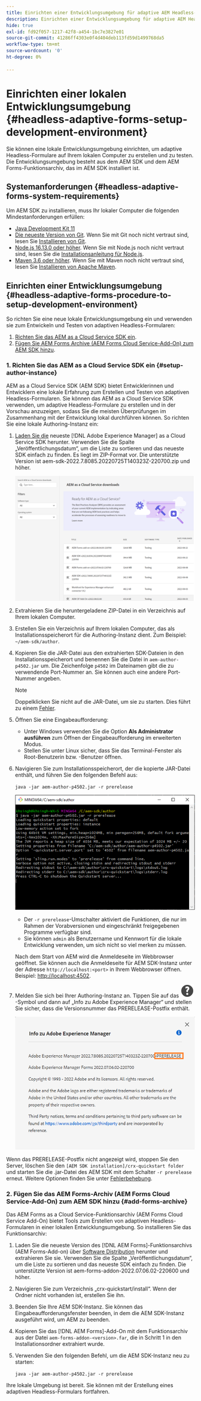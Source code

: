 ```yaml
---
title: Einrichten einer Entwicklungsumgebung für adaptive AEM Headless-Formulare
description: Einrichten einer Entwicklungsumgebung für adaptive AEM Headless-Formulare
hide: true
exl-id: fd92f057-1217-42f8-a454-1bc7e3827e01
source-git-commit: 41286ff4303e0f4d404deb113fd59d1499768da5
workflow-type: tm+mt
source-wordcount: '0'
ht-degree: 0%

---
```



# Einrichten einer lokalen Entwicklungsumgebung {#headless-adaptive-forms-setup-development-environment}

Sie können eine lokale Entwicklungsumgebung einrichten, um adaptive Headless-Formulare auf Ihrem lokalen Computer zu erstellen und zu testen. Die Entwicklungsumgebung besteht aus dem AEM SDK und dem AEM Forms-Funktionsarchiv, das im AEM SDK installiert ist.
<!--
 After a Headless adaptive form or related assets are ready on the local development environment, you can deploy the Headless adaptive form application to your publishing environment. -- >

You require knowledge to build application using react, Git, and Maven to use Headless adaptive forms.

<!-- 

### Download the latest version of AEM as a Cloud Service SDK or Forms feature archive (AEM Forms add-on) from Software Distribution {#software-distribution}

To download the supported version of Adobe Experience Manager as a Cloud Service SDK or Forms feature archive (AEM Forms add-on):

1. Log in to [Software Distribution](https://experience.adobe.com/#/downloads) portal with your Adobe ID.

    >[!NOTE]
    >
    > Your Adobe Organization must be provisioned for AEM as a Cloud Service to download the AEM as a Cloud Service SDK.

1. Navigate to the **[!UICONTROL AEM as a Cloud Service]** tab.
1. Sort by published date in descending order.
1. Click on the latest Adobe Experience Manager as a Cloud Service SDK or Forms feature archive (AEM Forms add-on).
1. Review and accept the EULA. Tap the **[!UICONTROL Download]** button. -->

## Systemanforderungen {#headless-adaptive-forms-system-requirements}

Um AEM SDK zu installieren, muss Ihr lokaler Computer die folgenden Mindestanforderungen erfüllen:

* [Java Development Kit 11](https://experience.adobe.com/#/downloads/content/software-distribution/en/general.html?1_group.propertyvalues.property=.%2Fjcr%3Acontent%2Fmetadata%2Fdc%3AsoftwareType&amp;1_group.propertyvalues.operation=equals&amp;1_group.propertyvalues.0_values=software-type%3Atooling&amp;fulltext=Oracle%7E+JDK%7E+11%7E&amp;orderby=%40jcr%3Acontent%2Fjcr%3AlastModified&amp;orderby.sort=desc&amp;layout=list&amp;p.offset=0&amp;p.limit=14)
* [Die neueste Version von Git](https://git-scm.com/downloads). Wenn Sie mit Git noch nicht vertraut sind, lesen Sie [Installieren von Git](https://git-scm.com/book/en/v2/Getting-Started-Installing-Git).
* [Node.js 16.13.0 oder höher](https://nodejs.org/de/download/). Wenn Sie mit Node.js noch nicht vertraut sind, lesen Sie die [Installationsanleitung für Node.js](https://nodejs.dev/en/learn/how-to-install-nodejs).
* [Maven 3.6 oder höher](https://maven.apache.org/download.cgi). Wenn Sie mit Maven noch nicht vertraut sind, lesen Sie [Installieren von Apache Maven](https://maven.apache.org/install.html).

## Einrichten einer Entwicklungsumgebung {#headless-adaptive-forms-procedure-to-setup-development-environment}

So richten Sie eine neue lokale Entwicklungsumgebung ein und verwenden sie zum Entwickeln und Testen von adaptiven Headless-Formularen:

1. [Richten Sie das AEM as a Cloud Service SDK ein](#setup-author-instance).
1. [Fügen Sie AEM Forms Archive (AEM Forms Cloud Service-Add-On) zum AEM SDK hinzu](#add-forms-archive).

<!--

1. (Optional) [Add Forms-specific users to your local Author instance](#configure-users-and-permissions).
1. (Optional) Install [Adaptive forms builder extension for Microsoft Visual Studio Code](#microsoft-visual-studio-code-extension-for-headless-adaptive-forms). 

-->

### 1. Richten Sie das AEM as a Cloud Service SDK ein {#setup-author-instance}

AEM as a Cloud Service SDK (AEM SDK) bietet Entwicklerinnen und Entwicklern eine lokale Erfahrung zum Erstellen und Testen von adaptiven Headless-Formularen. Sie können das AEM as a Cloud Service SDK verwenden, um adaptive Headless-Formulare zu erstellen und in der Vorschau anzuzeigen, sodass Sie die meisten Überprüfungen im Zusammenhang mit der Entwicklung lokal durchführen können. So richten Sie eine lokale Authoring-Instanz ein:

1. [Laden Sie die](https://experience.adobe.com/#/downloads/content/software-distribution/de/aemcloud.html) neueste [!DNL Adobe Experience Manager] as a Cloud Service SDK herunter. Verwenden Sie die Spalte „Veröffentlichungsdatum“, um die Liste zu sortieren und das neueste SDK einfach zu finden.
Es liegt im ZIP-Format vor. Die unterstützte Version ist aem-sdk-2022.7.8085.20220725T140323Z-220700.zip und höher.

   ![Herunterladen des AEM Cloud Service SDK vom Software Distribution-Portal](assets/software-distribution.png)


1. Extrahieren Sie die heruntergeladene ZIP-Datei in ein Verzeichnis auf Ihrem lokalen Computer.
1. Erstellen Sie ein Verzeichnis auf Ihrem lokalen Computer, das als Installationsspeicherort für die Authoring-Instanz dient. Zum Beispiel: `~/aem-sdk/author`.
1. Kopieren Sie die JAR-Datei aus den extrahierten SDK-Dateien in den Installationsspeicherort und benennen Sie die Datei in `aem-author-p4502.jar` um. Die Zeichenfolge `p4502` im Dateinamen gibt die zu verwendende Port-Nummer an. Sie können auch eine andere Port-Nummer angeben.

   >[!NOTE]
   >
   > Doppelklicken Sie nicht auf die JAR-Datei, um sie zu starten. Dies führt zu einem [Fehler](https://experienceleague.adobe.com/docs/experience-manager-learn/cloud-service/local-development-environment-set-up/aem-runtime.html?lang=de#troubleshooting-double-click).

1. Öffnen Sie eine Eingabeaufforderung:
   * Unter Windows verwenden Sie die Option **Als Administrator ausführen** zum Öffnen der Eingabeaufforderung im erweiterten Modus.
   * Stellen Sie unter Linux sicher, dass Sie das Terminal-Fenster als Root-Benutzerin bzw. -Benutzer öffnen.

1. Navigieren Sie zum Installationsspeicherort, der die kopierte JAR-Datei enthält, und führen Sie den folgenden Befehl aus:

   `java -jar aem-author-p4502.jar -r prerelease`

   ![Herunterladen des AEM Cloud Service SDK vom Software Distribution-Portal](assets/install-sdk.png)

   * Der `-r prerelease`-Umschalter aktiviert die Funktionen, die nur im Rahmen der Vorabversionen und eingeschränkt freigegebenen Programme verfügbar sind.
   * Sie können `admin` als Benutzername und Kennwort für die lokale Entwicklung verwenden, um sich nicht so viel merken zu müssen.

   Nach dem Start von AEM wird die Anmeldeseite im Webbrowser geöffnet. Sie können auch die Anmeldeseite für AEM SDK-Instanz unter der Adresse `http://localhost:<port>` in Ihrem Webbrowser öffnen. Beispiel: [http://localhost:4502](http://localhost:4502).

1. Melden Sie sich bei Ihrer Authoring-Instanz an. Tippen Sie auf das ![Hilfe](/help/assets/Help-icon.svg)-Symbol und dann auf „Info zu Adobe Experience Manager“ und stellen Sie sicher, dass die Versionsnummer das PRERELEASE-Postfix enthält.

   ![Hilfe](/help/assets/prerelease.png)

Wenn das PRERELEASE-Postfix nicht angezeigt wird, stoppen Sie den Server, löschen Sie den `[AEM SDK installation]/crx-quickstart folder` und starten Sie die .jar-Datei des AEM SDK mit dem Schalter `-r prerelease` erneut. Weitere Optionen finden Sie unter [Fehlerbehebung](/help/troubleshooting.md).

### 2. Fügen Sie das AEM Forms-Archiv (AEM Forms Cloud Service-Add-On) zum AEM SDK hinzu {#add-forms-archive}

Das AEM Forms as a Cloud Service-Funktionsarchiv (AEM Forms Cloud Service Add-On) bietet Tools zum Erstellen von adaptiven Headless-Formularen in einer lokalen Entwicklungsumgebung. So installieren Sie das Funktionsarchiv:

1. Laden Sie die neueste Version des [!DNL AEM Forms]-Funktionsarchivs (AEM Forms-Add-on) über [Software Distribution](https://experience.adobe.com/#/downloads/content/software-distribution/de/aemcloud.html?fulltext=AEM*+Forms*+add*+on*&amp;orderby=%40jcr%3Acontent%2Fjcr%3AlastModified&amp;orderby.sort=desc&amp;layout=list&amp;p.offset=0&amp;p.limit=20) herunter und extrahieren Sie sie. Verwenden Sie die Spalte „Veröffentlichungsdatum“, um die Liste zu sortieren und das neueste SDK einfach zu finden. Die unterstützte Version ist aem-forms-addon-2022.07.06.02-220600 und höher.

1. Navigieren Sie zum Verzeichnis „crx-quickstart/install“. Wenn der Ordner nicht vorhanden ist, erstellen Sie ihn.
1. Beenden Sie Ihre AEM SDK-Instanz. Sie können das Eingabeaufforderungsfenster beenden, in dem die AEM SDK-Instanz ausgeführt wird, um AEM zu beenden.
1. Kopieren Sie das [!DNL AEM Forms]-Add-On mit dem Funktionsarchiv aus der Datei `aem-forms-addon-<version>.far`, die in Schritt 1 in den Installationsordner extrahiert wurde.
1. Verwenden Sie den folgenden Befehl, um die AEM SDK-Instanz neu zu starten:

   `java -jar aem-author-p4502.jar -r prerelease`

<!-- 

### 3. (Optional) Configure users and permissions {#configure-users-and-permissions}

Create seperate user accounts for Form Developer, Form Practitioner, and end users. These account help you test Headless adaptive forms for various types of users. To create a user account and add roles to the account:

1. Login to your AEM SDK instance.
1. Go to Tools > Security > Users and tap Create. The Create New User wizard opens.
1. In the details tab, specify an ID and Password. All other fields are optional. It is recommended to provide name and an email address.
1. In the Groups tab, search and select user-groups for a user depending on their role. The table below lists all types of users and pre-defined groups for each type of forms users based on their role:
  
    | User Type | AEM Group |
    |---|---|
    | Form developer | [!DNL forms-users] (AEM Forms Users), [!DNL template-authors], [!DNL workflow-users], [!DNL workflow-editors], and [!DNL fdm-authors]  |
    | Customer Experience Lead or UX Designer| [!DNL forms-users], [!DNL template-authors]|
    | AEM administrator | [!DNL aem-administrators], [!DNL fd-administrators] |
    | End user| When a user must log in to view and submit an Adaptive Form, add such users to [!DNL forms-users] group. </br> When no user authentication is required to access Adaptive Forms, do not assign any group to such users.|

<!-- ### 4. (Optional) Install Visual Studio Code extension for Headless adaptive forms {#microsoft-visual-studio-code-extension-for-headless-adaptive-forms}

You can use any IDE for developing Headless adaptive forms. Adobe provides an extension for Microsoft&reg;reg; Visual Studio Code to make it easier for you to navigate structure and develop Headless adaptive forms. The extension adds adaptive forms related IntelliSense capabilities and helps auto-complete Headless adaptive forms JSON syntax. It also adds a panel, titled Forms Tree, to help navigate structure of Headless adaptive form. To use the extension: 

1. Ensure [Microsoft Visual Studio Code 1.62.0 or later](https://code.visualstudio.com/docs/supporting/FAQ#_how-do-i-find-the-version) is installed. If you have an older version or no version installed, download the latest version from [Microsoft Website](https://code.visualstudio.com/docs/setup/setup-overview)
   >[!NOTE]
   >
   >
   > To use Visual Studio from command line on macOS, see [Launching from the command line](https://code.visualstudio.com/docs/setup/mac#_launching-from-the-command-line).

1. Download the [Adaptive forms builder extension](/help/assets/adaptive-form-builder-0.12.0.vsix).

1. Navigate the directory containing the *adaptive-form-builder-[version].vsix* file.

1. Run the following command or see [Install from a VSIX](https://code.visualstudio.com/docs/editor/extension-marketplace#_install-from-a-vsix) article for detailed instructions to install a Visual Studio Code extension from a VSIX file:

    `code -–install-extension adaptive-form-builder-[version].vsix`

    </br> Replace the [version] with actual version of the extension. For example, `code -–install-extension adaptive-form-builder-0.12.0.vsix`

    </br> 

    ![Installing extension](/help/assets/install-extension.png)

<!-- ## Create and setup a react app

Adaptive forms renderer component is a react based component. It requires a react app to run and render a Headless adaptive form. To create and setup react app:

1. Open terminal in Visual Studio code and run the following command to create a react app and installs all related dependencies:

    ```shell
    npx create-react-app [react-app-name] --scripts-version 4.0.3 --template typescript
    ```

    Where [react-app-name] represents name of the project, script version is 4.0.3, and template of type typescript. For example, the following command creates a react app named *headless-forms-demo*.

    ```shell
    npx create-react-app headless-forms-demo --scripts-version 4.0.3 --template typescript
    ```

    It may take some time to create the react app and install all the dependencies. The command creates an empty react app with latest version of react and react-dom dependencies. It does not have any artifacts related to adaptive forms renderer component.

1. Adaptive forms renderer component is based on react spectrum and requires react 16.0.0 and react-dom 16.0.0. To install react 16.0.0 and related dependencies:
    1. Open the Visual Studio code terminal Window or command prompt.
    1. Navigate to the directory of react project.  
    1. Run the following command:

        ```shell
        npm install --save react@16.0.0 react-dom@16.14.0 -force
        ```

1. Run the following command to install adaptive forms renderer component related dependencies:

    ```shell
    npm i --save @aemforms/forms-super-component @aemforms/forms-react-core-components @aemforms/forms-super-component @adobe/react-spectrum @react/react-spectrum
    ```

<!-- 1. Install dependencies for adaptive forms renderer component. Packages for these dependencies are available in Adobe Artifactory. To authenticate with Adobe Artifactory and install dependencies for adaptive forms renderer component:

    1. Create environment variables ARTIFACTORY_USER and ARTIFACTORY_API_TOKEN. The ARTIFACTORY_USER stores Adobe LDAP username and ARTIFACTORY_API_TOKEN stores your [Adobe Artifactory token](https://wiki.corp.adobe.com/display/Artifactory/API+Keys)

    1. Run the following command to set NPM_TOKEN and NPM_EMAIL tokens:

        ```shell

        auth=$(curl -s -u${ARTIFACTORY_USER}:${ARTIFACTORY_API_TOKEN} https://artifactory.corp.adobe.com/artifactory/api/npm/auth)
        export NPM_TOKEN=$(echo "${auth}" | grep "_auth" | awk -F " " '{ print $3 }')
        export NPM_EMAIL=$(echo "${auth}" | grep "email" | awk -F " " '{ print $3 }')
        ```

        These tokens are required to communicated with Adobe Artifactory.

    1. Create a .npmrc file in the react project.

        ![.npmrc file](/help/assets/npmrc.png)

    1. Add the following code to the file:

        ```shell
        @aemforms:registry=https://artifactory.corp.adobe.com/artifactory/api/npm/npm-aem-release/
        @react:registry=https://artifactory.corp.adobe.com/artifactory/api/npm/npm-react-release/
        @quarry:registry=https://artifactory.corp.adobe.com/artifactory/api/npm/npm-adobe-release-local/
        //artifactory.corp.adobe.com/artifactory/api/npm/npm-adobe-release-loca/:_auth=${NPM_TOKEN}
        //artifactory.corp.adobe.com/artifactory/api/npm/npm-aem-release/:_auth=${NPM_TOKEN}
        //artifactory.corp.adobe.com/artifactory/api/npm/npm-react-release/:_auth=${NPM_TOKEN}
        _auth=${NPM_TOKEN}
        email=${NPM_EMAIL}
        always-auth=true
        ```

        It defines the antifactory repositories to use for Headless adaptive forms, react, and quarry related scope.
    1. Run the following command to install adaptive forms renderer component related dependencies:

    ```shell
    npm i --save @aemforms/crispr-react-bindings @aemforms/crispr-react-core-components @adobe/react-spectrum @react/react-spectrum
    ```
 
-->
Ihre lokale Umgebung ist bereit. Sie können mit der Erstellung eines adaptiven Headless-Formulars fortfahren.
